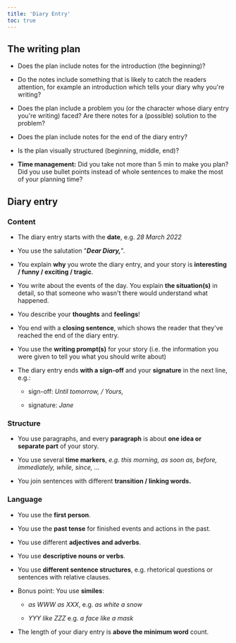 ```yaml
---
title: 'Diary Entry'
toc: true
---
```


## The writing plan

- Does the plan include notes for the introduction (the beginning)?

- Do the notes include something that is likely to catch the readers attention,
for example an introduction which tells your diary why you're writing?

- Does the plan include a problem you (or the character whose diary entry
you're writing) faced? Are there notes for a (possible) solution to the
problem?

- Does the plan include notes for the end of the diary entry?

- Is the plan visually structured (beginning, middle, end)?

- **Time management:** Did you take not more than 5 min to make you plan? Did
you use bullet points instead of whole sentences to make the most of your
planning time?

## Diary entry

### Content

- The diary entry starts with the **date**, e.g. _28 March 2022_

- You use the salutation "**_Dear Diary,_**".

- You explain **why** you wrote the diary entry, and your story is
**interesting / funny / exciting / tragic**.

- You write about the events of the day. You explain **the situation(s)** in
detail, so that someone who wasn't there would understand what happened.

- You describe your **thoughts** and **feelings**!

- You end with a **closing sentence**, which shows the reader that they've
reached the end of the diary entry.

- You use the **writing prompt(s)** for your story (i.e. the information you
were given to tell you what you should write about)

- The diary entry ends **with a sign-off** and your **signature** in the next
line, e.g.:

  - sign-off: _Until tomorrow, / Yours,_

  - signature: _Jane_

### Structure

- You use paragraphs, and every **paragraph** is about **one idea or separate
part** of your story.

- You use several **time markers**, _e.g. this morning, as soon as, before,
immediately, while, since, ..._

- You join sentences with different **transition / linking words.**

### Language

- You use the **first person**.

- You use the **past tense** for finished events and actions in the past.

- You use different **adjectives and adverbs**.

- You use **descriptive nouns or verbs**.

- You use **different sentence structures**, e.g. rhetorical questions or
sentences with relative clauses.

- Bonus point: You use **similes**:

  - _as WWW as XXX_, e.g. _as white a snow_

  - _YYY like ZZZ_ e.g. _a face like a mask_

- The length of your diary entry is **above the minimum word** count.
